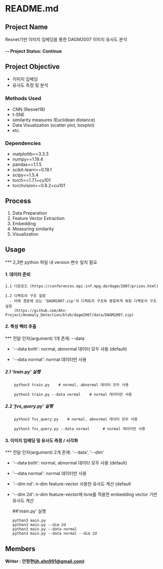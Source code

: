 # README.md

## Project Name
Resnet기반 이미지 임베딩을 통한 DAGM2007 이미지 유사도 분석


#### -- Project Status: Continue

## Project Objective
* 이미지 임베딩
* 유사도 측정 및 분석

### Methods Used
* CNN (Resnet18)
* t-SNE
* similarity measures (Euclidean distance)
* Data Visualization (scatter plot, boxplot)
* etc. 

### Dependencies
* matplotlib==3.3.3
* numpy==1.19.4
* pandas==1.1.5
* scikit-learn==0.19.1
* scipy==1.5.4
* torch==1.7.1+cu101
* torchvision==0.8.2+cu101


## Process
1. Data Preparation
2. Feature Vector Extraction
3. Embedding 
4. Measuring similarity
5. Visualization 

## Usage

   *** 2,3번 python 파일 내 version 변수 일치 필요
    
#### 1. 데이터 준비

    1.1 다운로드 (https://conferences.mpi-inf.mpg.de/dagm/2007/prizes.html)
  
    1.2 디렉토리 구조 설정 
      - 아래 경로에 있는 'DAGM2007.zip'의 디렉토리 구조와 동일하게 워킹 디렉토리 구조 설정
        (https://github.com/Ahn-Project/Anomaly_Detection/blob/dagm2007/data/DAGM2007.zip)


#### 2. 특성 벡터 추출

   *** 전달 인자(argument) 1개 존재: --data
    
   * '--data both': normal, abnormal 데이터 모두 사용 (default)
        
   * '--data normal': normal 데이터만 사용

   ##### 2.1 'train.py' 실행
    
        python3 train.py    # normal, abnormal 데이터 모두 사용
        
        python3 train.py --data normal    # normal 데이터만 사용
     
   ##### 2.2 'fvs_query.py' 실행 
    
        python3 fvs_query.py    # normal, abnormal 데이터 모두 사용    
        
        python3 fvs_query.py --data normal      # normal 데이터만 사용    
             

#### 3. 이미지 임베딩 및 유사도 측정 / 시각화

   *** 전달 인자(argument) 2개 존재: '--data', '--dim'
        
   * '--data both': normal, abnormal 데이터 모두 사용 (default)
   
   * '--data normal': normal 데이터만 사용
   
   * '--dim nd': n-dim feature-vector 사용한 유사도 계산 (default
   
   * '--dim 2d': n-dim feature-vector에 tsne를 적용한 embedding vector 기반 유사도 계산
      
      
      ##'main.py' 실행    
        
         python3 main.py
         python3 main.py --dim 2d
         python3 main.py --data normal
         python3 main.py --data normal --dim 2d




## Members

**Writer : 안정현(jh.ahn991@gmail.com)**



